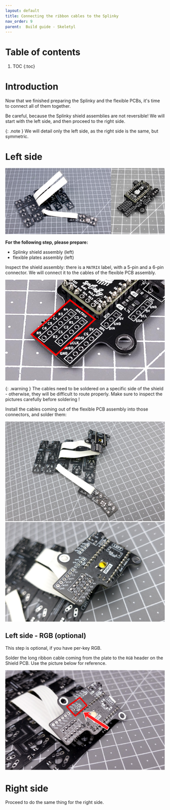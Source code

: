 ```yaml
---
layout: default
title: Connecting the ribbon cables to the Splinky
nav_order: 9
parent:  Build guide - Skeletyl
---
```


# Table of contents

1. TOC
{:toc}

# Introduction

Now that we finished preparing the Splinky and the flexible PCBs, it's time to connect all of them together. 

Be careful, because the Splinky shield assemblies are not reversible! We will start with the left side, and then proceed to the right side.

{: .note }
We will detail only the left side, as the right side is the same, but symmetric.

# Left side

![](../assets/pics/guides/cnano/33.jpg)

**For the following step, please prepare:**
- Splinky shield assembly (left)
- flexible plates assembly (left)

Inspect the shield assembly: there is a `MATRIX` label, with a 5-pin and a 6-pin connector. We will connect it to the cables of the flexible PCB assembly.

![](../assets/pics/guides/charybdis/45.jpg)

{: .warning }
The cables need to be soldered on a specific side of the shield - otherwise, they will be difficult to route properly. Make sure to inspect the pictures carefully before soldering !

Install the cables coming out of the flexible PCB assembly into those connectors, and solder them:

![](../assets/pics/guides/cnano/37.jpg)
![](../assets/pics/guides/cnano/38.jpg)

## Left side - RGB (optional)

This step is optional, if you have per-key RGB.

Solder the long ribbon cable coming from the plate to the `RGB` header on the Shield PCB. Use the picture below for reference.

![](../assets/pics/guides/generic/4.jpg)

# Right side

Proceed to do the same thing for the right side.